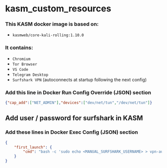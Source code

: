 # kasm_custom_resources

### This KASM docker image is based on:

* `kasmweb/core-kali-rolling:1.10.0`

### It contains:

* `Chromium`
* `Tor Browser`
* `VS Code`
* `Telegram Desktop`
* `Surfshark VPN` (autoconnects at startup following the next config)

### Add this line in **Docker Run Config Override (JSON)** section
```json
{"cap_add":["NET_ADMIN"],"devices":["dev/net/tun","/dev/net/tun"]}
```

## Add user / password for surfshark in KASM

### Add these lines in **Docker Exec Config (JSON)** section

```json
{
    "first_launch": {
        "cmd": "bash -c 'sudo echo <MANUAL_SURFSHARK_USERNAME> > vpn-auth.txt && sudo echo <MANUAL_SURFSHARK_PASSWORD> >> vpn-auth.txt && sudo openvpn --config /etc/openvpn/ovpn_configs/fi-hel.prod.surfshark.com_udp.ovpn --auth-user-pass vpn-auth.txt --mute-replay-warnings'"
    }
}
```
